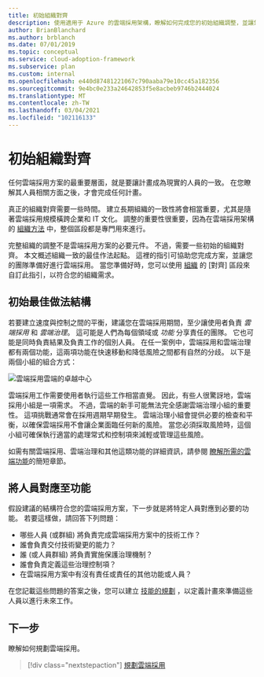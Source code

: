 ```yaml
---
title: 初始組織對齊
description: 使用適用于 Azure 的雲端採用架構，瞭解如何完成您的初始組織調整，並讓您的小組準備好進行雲端採用。
author: BrianBlanchard
ms.author: brblanch
ms.date: 07/01/2019
ms.topic: conceptual
ms.service: cloud-adoption-framework
ms.subservice: plan
ms.custom: internal
ms.openlocfilehash: e440d87481221067c790aaba79e10cc45a182356
ms.sourcegitcommit: 9e4bc0e233a24642853f5e8acbeb9746b2444024
ms.translationtype: MT
ms.contentlocale: zh-TW
ms.lasthandoff: 03/04/2021
ms.locfileid: "102116133"
---
```

# <a name="initial-organization-alignment"></a>初始組織對齊

任何雲端採用方案的最重要層面，就是要讓計畫成為現實的人員的一致。 在您瞭解其人員相關方面之後，才會完成任何計畫。

真正的組織對齊需要一些時間。 建立長期組織的一致性將會相當重要，尤其是隨著雲端採用規模橫跨企業和 IT 文化。 調整的重要性很重要，因為在雲端採用架構的 [組織方法](../organize/index.md) 中，整個區段都是專門用來進行。

完整組織的調整不是雲端採用方案的必要元件。 不過，需要一些初始的組織對齊。 本文概述組織一致的最佳作法起點。 這裡的指引可協助您完成方案，並讓您的團隊準備好進行雲端採用。 當您準備好時，您可以使用 [組織](../organize/index.md) 的 [對齊] 區段來自訂此指引，以符合您的組織需求。

## <a name="initial-best-practice-structure"></a>初始最佳做法結構

若要建立速度與控制之間的平衡，建議您在雲端採用期間，至少讓使用者負責 *雲端採用* 和 *雲端治理*。 這可能是人們為每個領域或 *功能* 分享責任的團隊。 它也可能是同時負責結果及負責工作的個別人員。 在任一案例中，雲端採用和雲端治理都有兩個功能，這兩項功能在快速移動和降低風險之間都有自然的分歧。 以下是兩個小組的組合方式：

![雲端採用雲端的卓越中心](../_images/ready/org-ready-best-practice.png)

雲端採用工作需要使用者執行這些工作相當直覺。 因此，有些人很驚訝地，雲端採用小組是一項需求。 不過，雲端的新手可能無法完全感謝雲端治理小組的重要性。 這項挑戰通常會在採用週期早期發生。 雲端治理小組會提供必要的檢查和平衡，以確保雲端採用不會讓企業面臨任何新的風險。 當您必須採取風險時，這個小組可確保執行適當的處理常式和控制項來減輕或管理這些風險。

如需有關雲端採用、雲端治理和其他這類功能的詳細資訊，請參閱 [瞭解所需的雲端功能](../organize/index.md#understand-required-cloud-functions)的簡短章節。

## <a name="map-people-to-capabilities"></a>將人員對應至功能

假設建議的結構符合您的雲端採用方案，下一步就是將特定人員對應到必要的功能。 若要這樣做，請回答下列問題：

- 哪些人員 (或群組) 將負責完成雲端採用方案中的技術工作？
- 誰會負責交付技術變更的能力？
- 誰 (或人員群組) 將負責實施保護治理機制？
- 誰會負責定義這些治理控制項？
- 在雲端採用方案中有沒有責任或責任的其他功能或人員？

在您記載這些問題的答案之後，您可以建立 [技能的規劃](./adapt-roles-skills-processes.md) ，以定義計畫來準備這些人員以進行未來工作。

## <a name="next-steps"></a>下一步

瞭解如何規劃雲端採用。

> [!div class="nextstepaction"]
> [規劃雲端採用](./plan-intro.md)
